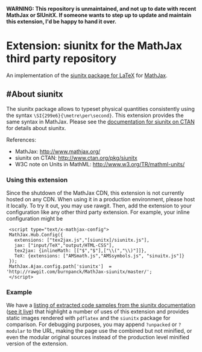**WARNING: This repository is unmaintained, and not up to date with recent MathJax or SIUnitX. If someone wants to step up to update and maintain this extension, I'd be happy to hand it over.**

# Extension: siunitx for the MathJax third party repository

An implementation of the [siunitx package for LaTeX](http://www.ctan.org/pkg/siunitx) for [MathJax](https://github.com/mathjax/MathJax).

## #About siunitx

The siunitx package allows to typeset physical quantities consistently using the syntax `\SI{299e6}{\metre\per\second}`. This extension provides the same syntax in MathJax. Please see the [documentation for siunitx on CTAN](http://www.ctan.org/pkg/siunitx) for details about siunitx.

References:

- MathJax: http://www.mathjax.org/
- siunitx on CTAN: http://www.ctan.org/pkg/siunitx
- W3C note on Units in MathML: http://www.w3.org/TR/mathml-units/

### Using this extension

Since the shutdown of the MathJax CDN, this extension is not currently hosted on any CDN.
When using it in a production environment, please host it locally.
To try it out, you may use rawgit.
Then, add the extension to your configuration like any other third party extension. For example, your inline configuration might be

     <script type="text/x-mathjax-config">
     MathJax.Hub.Config({
       extensions: ["tex2jax.js","[siunitx]/siunitx.js"],
       jax: ["input/TeX","output/HTML-CSS"],
       tex2jax: {inlineMath: [["$","$"],["\\(","\\)"]]},
       TeX: {extensions: ["AMSmath.js","AMSsymbols.js", "sinuitx.js"]}
     });
     MathJax.Ajax.config.path['siunitx']  = 'http://rawgit.com/burnpanck/MathJax-siunitx/master/';
     </script>

### Example

We have a [listing of extracted code samples from the siunitx documentation](https://github.com/burnpanck/MathJax-siunitx/blob/master/examples/siunitx.dtx.html)
([see it live](http://rawgit.com/burnpanck/MathJax-siunitx/master/examples/siunitx.dtx.html))
that highlight a number of uses of this extension and provides static images rendered with `pdflatex`
and the `siunitx` package for comparison.
For debugging purposes, you may append `?unpacked` or `?modular` to the URL, making the page use the combined but not minified,
or even the modular original sources instead of the production level minified version of the extension.
